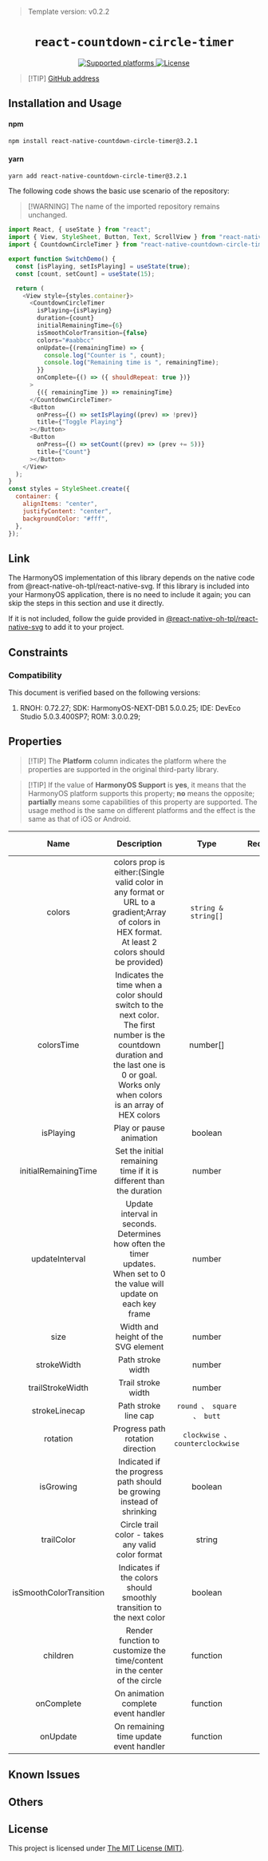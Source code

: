 > Template version: v0.2.2

<p align="center">
  <h1 align="center"> <code>react-countdown-circle-timer</code> </h1>
</p>
<p align="center">
    <a href="https://github.com/vydimitrov/react-countdown-circle-timer">
        <img src="https://img.shields.io/badge/platforms-android%20|%20ios%20|%20harmony%20-lightgrey.svg" alt="Supported platforms" />
    </a>
    <a href="https://github.com/vydimitrov/react-countdown-circle-timer/blob/master/LICENSE">
        <img src="https://img.shields.io/badge/license-MIT-green.svg" alt="License" />
    </a>
</p>

> [!TIP] [ GitHub address](https://github.com/vydimitrov/react-countdown-circle-timer)

## Installation and Usage

<!-- tabs:start -->

#### **npm**

```bash
npm install react-native-countdown-circle-timer@3.2.1
```

#### **yarn**

```bash
yarn add react-native-countdown-circle-timer@3.2.1
```

<!-- tabs:end -->

The following code shows the basic use scenario of the repository:

> [!WARNING] The name of the imported repository remains unchanged.

```js
import React, { useState } from "react";
import { View, StyleSheet, Button, Text, ScrollView } from "react-native";
import { CountdownCircleTimer } from "react-native-countdown-circle-timer";

export function SwitchDemo() {
  const [isPlaying, setIsPlaying] = useState(true);
  const [count, setCount] = useState(15);

  return (
    <View style={styles.container}>
      <CountdownCircleTimer
        isPlaying={isPlaying}
        duration={count}
        initialRemainingTime={6}
        isSmoothColorTransition={false}
        colors="#aabbcc"
        onUpdate={(remainingTime) => {
          console.log("Counter is ", count);
          console.log("Remaining time is ", remainingTime);
        }}
        onComplete={() => ({ shouldRepeat: true })}
      >
        {({ remainingTime }) => remainingTime}
      </CountdownCircleTimer>
      <Button
        onPress={() => setIsPlaying((prev) => !prev)}
        title={"Toggle Playing"}
      ></Button>
      <Button
        onPress={() => setCount((prev) => (prev += 5))}
        title={"Count"}
      ></Button>
    </View>
  );
}
const styles = StyleSheet.create({
  container: {
    alignItems: "center",
    justifyContent: "center",
    backgroundColor: "#fff",
  },
});
```

## Link

The HarmonyOS implementation of this library depends on the native code from @react-native-oh-tpl/react-native-svg. If this library is included into your HarmonyOS application, there is no need to include it again; you can skip the steps in this section and use it directly.

If it is not included, follow the guide provided in [@react-native-oh-tpl/react-native-svg](https://gitee.com/react-native-oh-library/usage-docs/blob/master/en/react-native-svg-capi.md#link) to add it to your project.

## Constraints

### Compatibility

This document is verified based on the following versions:

1. RNOH: 0.72.27; SDK: HarmonyOS-NEXT-DB1 5.0.0.25; IDE: DevEco Studio 5.0.3.400SP7; ROM: 3.0.0.29;

## Properties

> [!TIP] The **Platform** column indicates the platform where the properties are supported in the original third-party library.

> [!TIP] If the value of **HarmonyOS Support** is **yes**, it means that the HarmonyOS platform supports this property; **no** means the opposite; **partially** means some capabilities of this property are supported. The usage method is the same on different platforms and the effect is the same as that of iOS or Android.

|          Name           |                                                                                         Description                                                                                         |              Type               | Required |  Platform   | HarmonyOS Support |
| :---------------------: | :-----------------------------------------------------------------------------------------------------------------------------------------------------------------------------------------: | :-----------------------------: | :------: | :---------: | :---------------: |
|         colors          |                      colors prop is either:(Single valid color in any format or URL to a gradient;Array of colors in HEX format. At least 2 colors should be provided)                      |       `string & string[]`       |    No    | Android/iOS |        Yes        |
|       colorsTime        | Indicates the time when a color should switch to the next color. The first number is the countdown duration and the last one is 0 or goal. Works only when colors is an array of HEX colors |            number[]             |    No    | Android/iOS |        Yes        |
|        isPlaying        |                                                                                   Play or pause animation                                                                                   |             boolean             |    No    | Android/iOS |        Yes        |
|  initialRemainingTime   |                                                             Set the initial remaining time if it is different than the duration                                                             |             number              |    No    | Android/iOS |        Yes        |
|     updateInterval      |                                  Update interval in seconds. Determines how often the timer updates. When set to 0 the value will update on each key frame                                  |             number              |    No    | Android/iOS |        Yes        |
|          size           |                                                                             Width and height of the SVG element                                                                             |             number              |    No    | Android/iOS |        Yes        |
|       strokeWidth       |                                                                                      Path stroke width                                                                                      |             number              |    No    | Android/iOS |        Yes        |
|    trailStrokeWidth     |                                                                                     Trail stroke width                                                                                      |             number              |    No    | Android/iOS |        Yes        |
|      strokeLinecap      |                                                                                    Path stroke line cap                                                                                     |    `round 、 square 、 butt`    |    No    | Android/iOS |        Yes        |
|        rotation         |                                                                              Progress path rotation direction                                                                               | `clockwise 、 counterclockwise` |    No    | Android/iOS |        Yes        |
|        isGrowing        |                                                            Indicated if the progress path should be growing instead of shrinking                                                            |             boolean             |    No    | Android/iOS |        Yes        |
|       trailColor        |                                                                      Circle trail color - takes any valid color format                                                                      |             string              |    No    | Android/iOS |        Yes        |
| isSmoothColorTransition |                                                            Indicates if the colors should smoothly transition to the next color                                                             |             boolean             |    No    | Android/iOS |        Yes        |
|        children         |                                                          Render function to customize the time/content in the center of the circle                                                          |            function             |    No    | Android/iOS |        Yes        |
|       onComplete        |                                                                             On animation complete event handler                                                                             |            function             |    No    | Android/iOS |        Yes        |
|        onUpdate         |                                                                           On remaining time update event handler                                                                            |            function             |    No    | Android/iOS |        Yes        |

## Known Issues

## Others

## License

This project is licensed under [The MIT License (MIT)](https://github.com/vydimitrov/react-countdown-circle-timer/blob/master/LICENSE).
